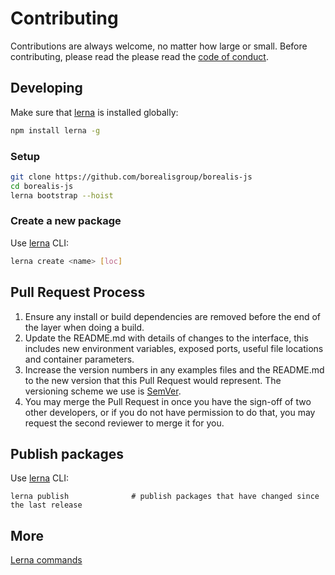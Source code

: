 # Contributing

Contributions are always welcome, no matter how large or small. Before contributing, please read the please read the
[code of conduct](https://github.com/borealisgroup/borealis-js/master/CODE_OF_CONDUCT.md).

## Developing

Make sure that [lerna](https://github.com/lerna/lerna) is installed globally:

```bash
npm install lerna -g
```

### Setup

```bash
git clone https://github.com/borealisgroup/borealis-js
cd borealis-js
lerna bootstrap --hoist
```

### Create a new package

Use [lerna](https://github.com/lerna/lerna/tree/master/commands/create#readme) CLI:

```bash
lerna create <name> [loc]
```

## Pull Request Process

1. Ensure any install or build dependencies are removed before the end of the layer when doing a
   build.
2. Update the README.md with details of changes to the interface, this includes new environment
   variables, exposed ports, useful file locations and container parameters.
3. Increase the version numbers in any examples files and the README.md to the new version that this
   Pull Request would represent. The versioning scheme we use is [SemVer](http://semver.org/).
4. You may merge the Pull Request in once you have the sign-off of two other developers, or if you
   do not have permission to do that, you may request the second reviewer to merge it for you.

## Publish packages

Use [lerna](https://github.com/lerna/lerna/tree/master/commands/publish) CLI:

```
lerna publish              # publish packages that have changed since the last release
```

## More

[Lerna commands](https://github.com/lerna/lerna)
